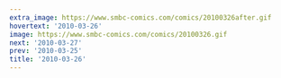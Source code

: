 ```yaml
---
extra_image: https://www.smbc-comics.com/comics/20100326after.gif
hovertext: '2010-03-26'
image: https://www.smbc-comics.com/comics/20100326.gif
next: '2010-03-27'
prev: '2010-03-25'
title: '2010-03-26'
---
```

